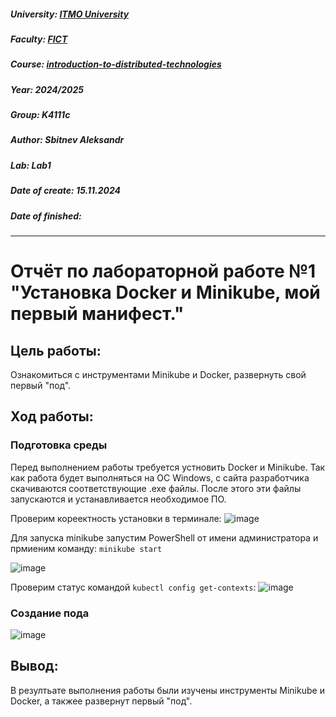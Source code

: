 ##### University: [ITMO University](https://itmo.ru/ru/)
##### Faculty: [FICT](https://fict.itmo.ru)
##### Course: [introduction-to-distributed-technologies](https://itmo-ict-faculty.github.io/introduction-to-distributed-technologies)
##### Year: 2024/2025
##### Group: K4111с
##### Author: Sbitnev Aleksandr
##### Lab: Lab1
##### Date of create: 15.11.2024
##### Date of finished: 

***

# Отчёт по лабораторной работе №1 "Установка Docker и Minikube, мой первый манифест."


## **Цель работы:** 

Ознакомиться с инструментами Minikube и Docker, развернуть свой первый "под".

## **Ход работы:**
### Подготовка среды

Перед выполнением работы требуется устновить Docker и Minikube. 
Так как работа будет выполняться на ОС Windows, с сайта разработчика скачиваются соответствующие .exe файлы. 
После этого эти файлы запускаются и устанавливается необходимое ПО.

Проверим кореектность установки в терминале:
![image](https://github.com/user-attachments/assets/9d7383f5-3b46-4a07-8c57-fcb95bbc8307)

Для запуска minikube запустим PowerShell от имени администратора и прмиеним команду: `minikube start`

![image](https://github.com/user-attachments/assets/e63b7c20-b294-4a6a-9082-1bb86855d5d2)


Проверим статус командой `kubectl config get-contexts`:
![image](https://github.com/user-attachments/assets/6eae8a7b-5f68-443d-957c-3a14b8a1f1c2)

### Создание пода

![image](https://github.com/user-attachments/assets/f421f50e-09e5-4360-8288-d4dfc573f847)




## **Вывод:** 

В резултьате выполнения работы были изучены инструменты Minikube и Docker, а такжее развернут первый "под".
